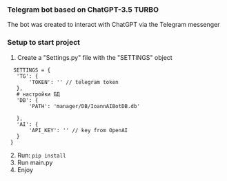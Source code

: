 ### Telegram bot based on ChatGPT-3.5 TURBO  

The bot was created to interact with ChatGPT via the Telegram messenger

### Setup to start project

1) Create a "Settings.py" file with the "SETTINGS" object
 ```
   SETTINGS = {
    'TG': {
        'TOKEN': '' // telegram token
    },
    # настройки БД
    'DB': {
        'PATH': 'manager/DB/IoannAIBotDB.db'

    },
    'AI': {
        'API_KEY': '' // key from OpenAI
    }
  }
  ```
2) Run: ```pip install```
3) Run main.py
4) Enjoy
